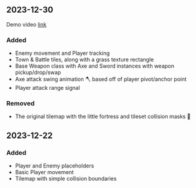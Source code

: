 
## 2023-12-30
Demo video [link](https://www.youtube.com/watch?v=V1uBrWeMzxg)
### Added
- Enemy movement and Player tracking
- Town & Battle tiles, along with a grass texture rectangle
- Base Weapon class with Axe and Sword instances with weapon pickup/drop/swap
- Axe attack swing animation 🪓 based off of player pivot/anchor point
- Player attack range signal

### Removed
- The original tilemap with the little fortress and tileset collision masks 🥲


## 2023-12-22
### Added
- Player and Enemy placeholders
- Basic Player movement
- Tilemap with simple collision boundaries
